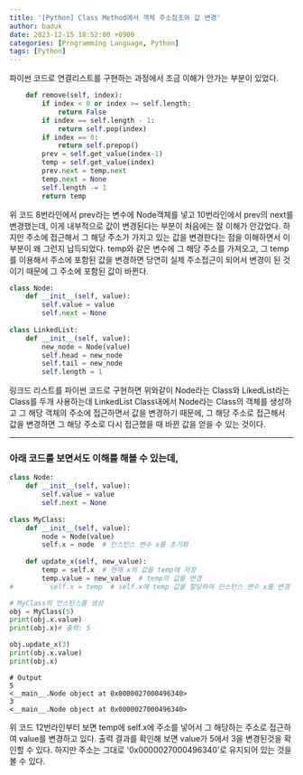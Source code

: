 ```yaml
---
title: '[Python] Class Method에서 객체 주소참조와 값 변경'
author: baduk
date: 2023-12-15 18:52:00 +0900
categories: [Programming Language, Python]
tags: [Python]
---
```

파이썬 코드로 연결리스트를 구현하는 과정에서 조금 이해가 안가는 부분이 있었다.
```python
    def remove(self, index):
        if index < 0 or index >= self.length:
            return False
        if index == self.length - 1:
            return self.pop(index)
        if index == 0:
            return self.prepop()
        prev = self.get_value(index-1)
        temp = self.get_value(index)
        prev.next = temp.next
        temp.next = None
        self.length -= 1
        return temp         
```
위 코드 8번라인에서 prev라는 변수에 Node객체를 넣고 10번라인에서 prev의 next를 변경했는데, 이게 내부적으로 값이 변경된다는 부분이 처음에는 잘 이해가 안갔었다. 하지만 주소에 접근해서 그 해당 주소가 가지고 있는 값을 변경한다는 점을 이해하면서 이 부분이 왜 그런지 납득되었다. temp와 같은 변수에 그 해당 주소를 가져오고, 그 temp를 이용해서 주소에 포함된 값을 변경하면 당연히 실제 주소접근이 되어서 변경이 된 것 이기 때문에 그 주소에 포함된 값이 바뀐다.

```python
class Node:
    def __init__(self, value):
        self.value = value
        self.next = None
    
class LinkedList:
    def __init__(self, value):
        new_node = Node(value)
        self.head = new_node
        self.tail = new_node
        self.length = 1
```
링크드 리스트를 파이썬 코드로 구현하면 위와같이 Node라는 Class와 LikedList라는 Class를 두개 사용하는데 LinkedList Class내에서 Node라는 Class의 객체를 생성하고 그 해당 객체의 주소에 접근하면서 값을 변경하기 때문에, 그 해당 주소로 접근해서 값을 변경하면 그 해당 주소로 다시 접근했을 때 바뀐 값을 얻을 수 있는 것이다.

---
### 아래 코드를 보면서도 이해를 해볼 수 있는데,
```python
class Node:
    def __init__(self, value):
        self.value = value
        self.next = None
    
class MyClass:
    def __init__(self, value):
        node = Node(value)
        self.x = node  # 인스턴스 변수 x를 초기화
        
    def update_x(self, new_value):
        temp = self.x  # 현재 x의 값을 temp에 저장
        temp.value = new_value  # temp의 값을 변경
#         self.x = temp  # self.x에 temp 값을 할당하여 인스턴스 변수 x를 변경

# MyClass의 인스턴스를 생성
obj = MyClass(5)
print(obj.x.value)
print(obj.x)# 출력: 5

obj.update_x(3)
print(obj.x.value)
print(obj.x)
```

```
# Output
5
<__main__.Node object at 0x0000027000496340>
3
<__main__.Node object at 0x0000027000496340>
```
위 코드 12번라인부터 보면 temp에 self.x에 주소를 넣어서 그 해당하는 주소로 접근하여 value를 변경하고 있다. 출력 결과를 확인해 보면 value가 5에서 3을 변경된것을 확인할 수 있다. 하지만 주소는 그대로 '0x0000027000496340'로 유지되어 있는 것을 볼 수 있다.
